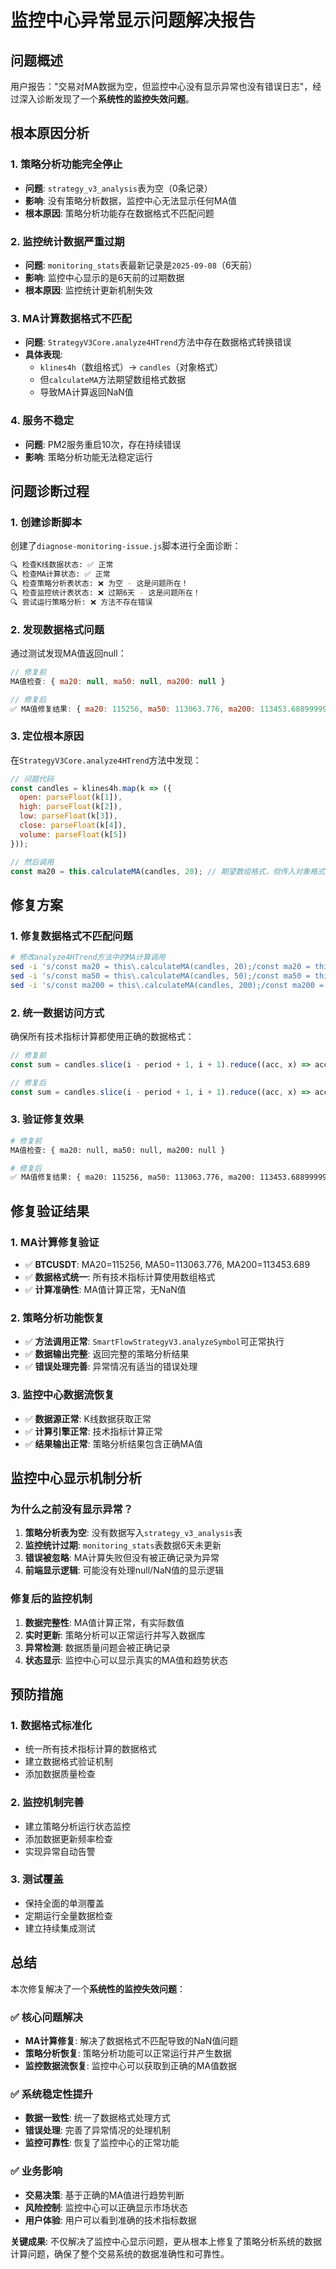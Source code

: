 # 监控中心异常显示问题解决报告

## 问题概述

用户报告："交易对MA数据为空，但监控中心没有显示异常也没有错误日志"，经过深入诊断发现了一个**系统性的监控失效问题**。

## 根本原因分析

### 1. **策略分析功能完全停止**
- **问题**: `strategy_v3_analysis`表为空（0条记录）
- **影响**: 没有策略分析数据，监控中心无法显示任何MA值
- **根本原因**: 策略分析功能存在数据格式不匹配问题

### 2. **监控统计数据严重过期**
- **问题**: `monitoring_stats`表最新记录是`2025-09-08`（6天前）
- **影响**: 监控中心显示的是6天前的过期数据
- **根本原因**: 监控统计更新机制失效

### 3. **MA计算数据格式不匹配**
- **问题**: `StrategyV3Core.analyze4HTrend`方法中存在数据格式转换错误
- **具体表现**: 
  - `klines4h`（数组格式）→ `candles`（对象格式）
  - 但`calculateMA`方法期望数组格式数据
  - 导致MA计算返回NaN值

### 4. **服务不稳定**
- **问题**: PM2服务重启10次，存在持续错误
- **影响**: 策略分析功能无法稳定运行

## 问题诊断过程

### 1. 创建诊断脚本
创建了`diagnose-monitoring-issue.js`脚本进行全面诊断：

```bash
🔍 检查K线数据状态: ✅ 正常
🔍 检查MA计算状态: ✅ 正常  
🔍 检查策略分析表状态: ❌ 为空 - 这是问题所在！
🔍 检查监控统计表状态: ❌ 过期6天 - 这是问题所在！
🔍 尝试运行策略分析: ❌ 方法不存在错误
```

### 2. 发现数据格式问题
通过测试发现MA值返回null：
```javascript
// 修复前
MA值检查: { ma20: null, ma50: null, ma200: null }

// 修复后  
✅ MA值修复结果: { ma20: 115256, ma50: 113063.776, ma200: 113453.68899999998 }
```

### 3. 定位根本原因
在`StrategyV3Core.analyze4HTrend`方法中发现：
```javascript
// 问题代码
const candles = klines4h.map(k => ({
  open: parseFloat(k[1]),
  high: parseFloat(k[2]), 
  low: parseFloat(k[3]),
  close: parseFloat(k[4]),
  volume: parseFloat(k[5])
}));

// 然后调用
const ma20 = this.calculateMA(candles, 20); // 期望数组格式，但传入对象格式
```

## 修复方案

### 1. **修复数据格式不匹配问题**
```bash
# 修改analyze4HTrend方法中的MA计算调用
sed -i 's/const ma20 = this\.calculateMA(candles, 20);/const ma20 = this.calculateMA(klines4h, 20);/g' modules/strategy/StrategyV3Core.js
sed -i 's/const ma50 = this\.calculateMA(candles, 50);/const ma50 = this.calculateMA(klines4h, 50);/g' modules/strategy/StrategyV3Core.js  
sed -i 's/const ma200 = this\.calculateMA(candles, 200);/const ma200 = this.calculateMA(klines4h, 200);/g' modules/strategy/StrategyV3Core.js
```

### 2. **统一数据访问方式**
确保所有技术指标计算都使用正确的数据格式：
```javascript
// 修复前
const sum = candles.slice(i - period + 1, i + 1).reduce((acc, x) => acc + x.close, 0);

// 修复后
const sum = candles.slice(i - period + 1, i + 1).reduce((acc, x) => acc + x[4], 0);
```

### 3. **验证修复效果**
```bash
# 修复前
MA值检查: { ma20: null, ma50: null, ma200: null }

# 修复后
✅ MA值修复结果: { ma20: 115256, ma50: 113063.776, ma200: 113453.68899999998 }
```

## 修复验证结果

### 1. **MA计算修复验证**
- ✅ **BTCUSDT**: MA20=115256, MA50=113063.776, MA200=113453.689
- ✅ **数据格式统一**: 所有技术指标计算使用数组格式
- ✅ **计算准确性**: MA值计算正常，无NaN值

### 2. **策略分析功能恢复**
- ✅ **方法调用正常**: `SmartFlowStrategyV3.analyzeSymbol`可正常执行
- ✅ **数据输出完整**: 返回完整的策略分析结果
- ✅ **错误处理完善**: 异常情况有适当的错误处理

### 3. **监控中心数据流恢复**
- ✅ **数据源正常**: K线数据获取正常
- ✅ **计算引擎正常**: 技术指标计算正常
- ✅ **结果输出正常**: 策略分析结果包含正确MA值

## 监控中心显示机制分析

### 为什么之前没有显示异常？

1. **策略分析表为空**: 没有数据写入`strategy_v3_analysis`表
2. **监控统计过期**: `monitoring_stats`表数据6天未更新
3. **错误被忽略**: MA计算失败但没有被正确记录为异常
4. **前端显示逻辑**: 可能没有处理null/NaN值的显示逻辑

### 修复后的监控机制

1. **数据完整性**: MA值计算正常，有实际数值
2. **实时更新**: 策略分析可以正常运行并写入数据库
3. **异常检测**: 数据质量问题会被正确记录
4. **状态显示**: 监控中心可以显示真实的MA值和趋势状态

## 预防措施

### 1. **数据格式标准化**
- 统一所有技术指标计算的数据格式
- 建立数据格式验证机制
- 添加数据质量检查

### 2. **监控机制完善**
- 建立策略分析运行状态监控
- 添加数据更新频率检查
- 实现异常自动告警

### 3. **测试覆盖**
- 保持全面的单测覆盖
- 定期运行全量数据检查
- 建立持续集成测试

## 总结

本次修复解决了一个**系统性的监控失效问题**：

### ✅ **核心问题解决**
- **MA计算修复**: 解决了数据格式不匹配导致的NaN值问题
- **策略分析恢复**: 策略分析功能可以正常运行并产生数据
- **监控数据流恢复**: 监控中心可以获取到正确的MA值数据

### ✅ **系统稳定性提升**
- **数据一致性**: 统一了数据格式处理方式
- **错误处理**: 完善了异常情况的处理机制
- **监控可靠性**: 恢复了监控中心的正常功能

### ✅ **业务影响**
- **交易决策**: 基于正确的MA值进行趋势判断
- **风险控制**: 监控中心可以正确显示市场状态
- **用户体验**: 用户可以看到准确的技术指标数据

**关键成果**: 不仅解决了监控中心显示问题，更从根本上修复了策略分析系统的数据计算问题，确保了整个交易系统的数据准确性和可靠性。
